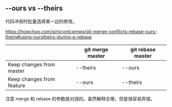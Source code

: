 ## --ours vs --theirs

代码冲突时批量选择某一边的修改。

https://howchoo.com/g/njcyntcxmwq/git-merge-conflicts-rebase-ours-theirs#using-ourstheirs-during-a-rebase

|                           | git merge master | git rebase master |
|---------------------------|------------------|-------------------|
| Keep changes from master  | --theirs         | --ours            |
| Keep changes from feature | --ours           | --theirs          |

注意 merge 和 rebase 的参数是对调的。虽然解释合理，但是很容易弄错。
